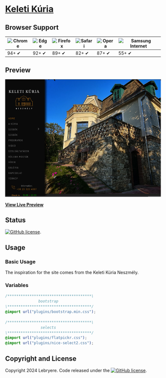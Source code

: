 # [Keleti Kúria](https://lebryere.github.io/Keleti-kuria/)

## Browser Support

![Chrome](https://raw.githubusercontent.com/alrra/browser-logos/master/src/chrome/chrome_48x48.png) | ![Edge](https://raw.githubusercontent.com/alrra/browser-logos/master/src/edge/edge_48x48.png) | ![Firefox](https://raw.githubusercontent.com/alrra/browser-logos/master/src/firefox/firefox_48x48.png) | ![Safari](https://raw.githubusercontent.com/alrra/browser-logos/master/src/safari/safari_48x48.png) | ![Opera](https://raw.githubusercontent.com/alrra/browser-logos/master/src/opera/opera_48x48.png) | ![Samsung Internet](https://raw.githubusercontent.com/alrra/browser-logos/master/src/samsung-internet/samsung-internet_48x48.png)
--- | --- | --- | --- | --- | --- |
94+ ✔ | 92+ ✔ | 89+ ✔ | 82+ ✔ | 87+ ✔ | 55+ ✔ |

## Preview

[![Resume Preview](preview.jpg)](https://lebryere.github.io/Keleti-kuria/)

**[View Live Preview](https://lebryere.github.io/Keleti-kuria/)**

## Status

[![GitHub license](https://img.shields.io/badge/license-MIT-green?&style=plastic)](https://raw.githubusercontent.com/LeBryere/Keleti-kuria/master/LICENSE).

## Usage

### Basic Usage


The inspiration for the site comes from the Keleti Kúria Neszmély.

### Variables
```css
/**************************************\
               bootstrap
\**************************************/
@import url("plugins/bootstrap.min.css");

/**************************************\
                selects
\**************************************/
@import url("plugins/flatpickr.css");
@import url("plugins/nice-select2.css");
```

## Copyright and License

Copyright 2024 Lebryere. Code released under the [![GitHub license](https://img.shields.io/badge/license-MIT-green?&style=plastic)](https://raw.githubusercontent.com/LeBryere/Keleti-kuriamaster/LICENSE).
